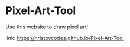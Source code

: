 # Pixel-Art-Tool
 Use this website to draw pixel art!

link: https://hristovcodes.github.io/Pixel-Art-Tool
